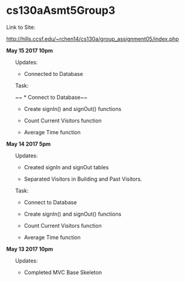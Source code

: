 # cs130aAsmt5Group3

Link to Site:

http://hills.ccsf.edu/~rchen14/cs130a/group_assignment05/index.php 

<b>May 15 2017 10pm</b>

 <ul>Updates:

  * Connected to Database
</ul>
 

 <ul>Task:

   ~~ * Connect to Database~~

  * Create signIn() and signOut() functions

  * Count Current Visitors function

  * Average Time function
</ul>

<b>May 14 2017 5pm</b>

 <ul>Updates:

  * Created signIn and signOut tables

  * Separated Visitors in Building and Past Visitors.
</ul>
 

 <ul>Task:

  * Connect to Database

  * Create signIn() and signOut() functions

  * Count Current Visitors function

  * Average Time function
</ul>
 
 
<b>May 13 2017 10pm</b>

 <ul>Updates:

  * Completed MVC Base Skeleton
</ul>
